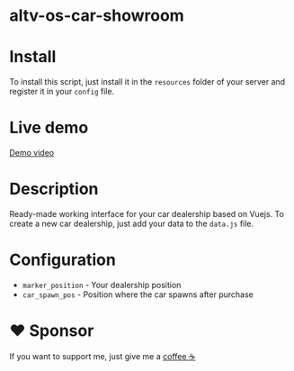 # altv-os-car-showroom



# Install
To install this script, just install it in the `resources` folder of your server and register it in your `config` file.

# Live demo
[Demo video](https://youtu.be/rkaaizXiH0g)

# Description

Ready-made working interface for your car dealership based on Vuejs. To create a new car dealership, just add your data to the `data.js` file.

# Configuration

- `marker_position` - Your dealership position 
- `car_spawn_pos` - Position where the car spawns after purchase

# ❤️ Sponsor 

If you want to support me, just give me a [coffee ☕️](https://www.buymeacoffee.com/zafarzafark)

